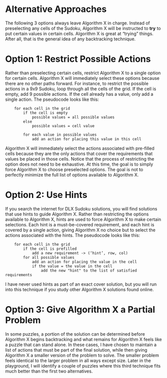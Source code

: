 # Alternative Approaches

The following 3 options always leave Algorithm X in charge. Instead of preselecting any cells of the Sudoku, Algorithm X will be instructed to __try__ to put certain values in certain cells. Algorithm X is great at “trying” things. After all, that is the general idea of any backtracking technique.

# Option 1: Restrict Possible Actions

Rather than preselecting certain cells, restrict Algorithm X to a single option for certain cells. Algorithm X will immediately select these options because there are no other paths forward. For instance, to restrict the possible actions in a 9x9 Sudoku, loop through all the cells of the grid. If the cell is empty, add 9 possible actions. If the cell already has a value, only add a single action. The pseudocode looks like this:

```text
    for each cell in the grid
        if the cell is empty
            possible values = all possible values
        else
            possible values = cell value

        for each value in possible values
            add an action for placing this value in this cell
```

Algorithm X will immediately select the actions associated with pre-filled cells because they are the only actions that cover the requirements that values be placed in those cells. Notice that the process of restricting the option does not need to be exhaustive. At this time, the goal is to simply force Algorithm X to choose preselected options. The goal is not to perfectly minimize the full list of options available to Algorithm X.

# Option 2: Use Hints

If you search the internet for DLX Sudoku solutions, you will find solutions that use hints to guide Algorithm X. Rather than restricting the options available to Algorithm X, hints are used to force Algorithm X to make certain selections. Each hint is a must-be-covered requirement, and each hint is covered by a single action, giving Algorithm X no choice but to select the actions associated with the hints. The pseudocode looks like this:

```text
    for each cell in the grid
        if the cell is prefilled
            add a new requirement -> (‘hint’, row, col)
        for all possible values
            add an action for placing the value in the cell
            if the value = the value in the cell
                add the new "hint" to the list of satisfied requirements
```

I have never used hints as part of an exact cover solution, but you will run into this technique if you study other Algorithm X solutions found online.

# Option 3: Give Algorithm X a Partial Problem

In some puzzles, a portion of the solution can be determined before Algorithm X begins backtracking and what remains for Algorithm X feels like a puzzle that can stand alone. In these cases, I have chosen to maintain a list of actions that must be part of the final solution, while then giving Algorithm X a smaller version of the problem to solve. The smaller problem feels identical to the larger problem in all ways except size. Later in the playground, I will identify a couple of puzzles where this third technique fits much better than the first two alternatives.
